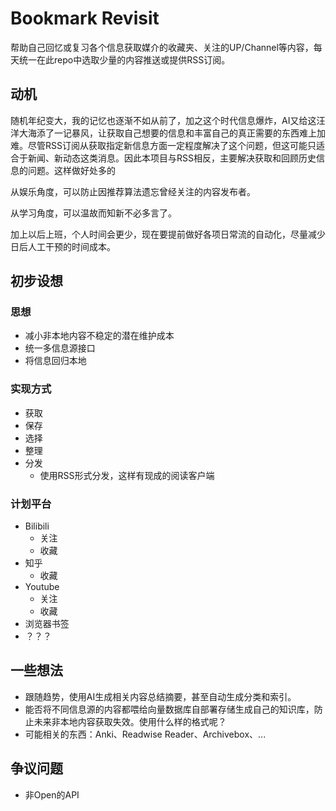 # Bookmark Revisit

帮助自己回忆或复习各个信息获取媒介的收藏夹、关注的UP/Channel等内容，每天统一在此repo中选取少量的内容推送或提供RSS订阅。

## 动机

随机年纪变大，我的记忆也逐渐不如从前了，加之这个时代信息爆炸，AI又给这汪洋大海添了一记暴风，让获取自己想要的信息和丰富自己的真正需要的东西难上加难。尽管RSS订阅从获取指定新信息方面一定程度解决了这个问题，但这可能只适合于新闻、新动态这类消息。因此本项目与RSS相反，主要解决获取和回顾历史信息的问题。这样做好处多的

从娱乐角度，可以防止因推荐算法遗忘曾经关注的内容发布者。

从学习角度，可以温故而知新不必多言了。

加上以后上班，个人时间会更少，现在要提前做好各项日常流的自动化，尽量减少日后人工干预的时间成本。

## 初步设想

### 思想

- 减小非本地内容不稳定的潜在维护成本
- 统一多信息源接口
- 将信息回归本地

### 实现方式

- 获取
- 保存
- 选择
- 整理
- 分发
  - 使用RSS形式分发，这样有现成的阅读客户端

### 计划平台

- Bilibili
  - 关注
  - 收藏
- 知乎
  - 收藏
- Youtube
  - 关注
  - 收藏
- 浏览器书签
- ？？？



## 一些想法

- 跟随趋势，使用AI生成相关内容总结摘要，甚至自动生成分类和索引。
- 能否将不同信息源的内容都喂给向量数据库自部署存储生成自己的知识库，防止未来非本地内容获取失效。使用什么样的格式呢？
- 可能相关的东西：Anki、Readwise Reader、Archivebox、...



## 争议问题

- 非Open的API
